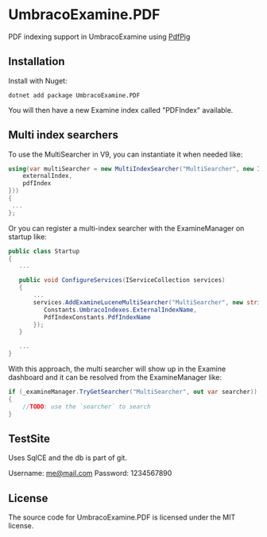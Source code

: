 # UmbracoExamine.PDF

PDF indexing support in UmbracoExamine using [PdfPig](https://github.com/UglyToad/PdfPig)

## Installation

Install with Nuget:

    dotnet add package UmbracoExamine.PDF

You will then have a new Examine index called "PDFIndex" available.

## Multi index searchers

To use the MultiSearcher in V9, you can instantiate it when needed like:

```cs
using(var multiSearcher = new MultiIndexSearcher("MultiSearcher", new IIndex[] {
    externalIndex,
	pdfIndex
}))
{
 ...
};
```

Or you can register a multi-index searcher with the ExamineManager on startup like:

```cs
public class Startup
{
   ...

   public void ConfigureServices(IServiceCollection services)
   {
       ...
       services.AddExamineLuceneMultiSearcher("MultiSearcher", new string [] {
          Constants.UmbracoIndexes.ExternalIndexName,
          PdfIndexConstants.PdfIndexName
       });
   }

   ...
}
```

With this approach, the multi searcher will show up in the Examine dashboard and it can be resolved from the ExamineManager like:

```cs
if (_examineManager.TryGetSearcher("MultiSearcher", out var searcher))
{
    //TODO: use the `searcher` to search
}
```
## TestSite

Uses SqlCE and the db is part of git.

Username: me@mail.com
Password: 1234567890


## License

The source code for UmbracoExamine.PDF is licensed under the MIT license.
